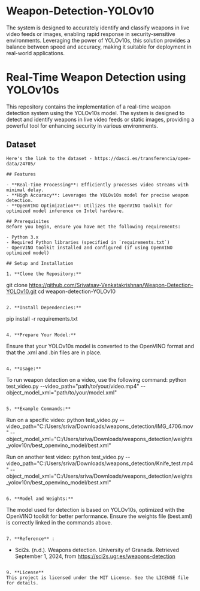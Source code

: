 # Weapon-Detection-YOLOv10
The system is designed to accurately identify and classify weapons in live video feeds or images, enabling rapid response in security-sensitive environments. Leveraging the power of YOLOv10s, this solution provides a balance between speed and accuracy, making it suitable for deployment in real-world applications.
# Real-Time Weapon Detection using YOLOv10s

This repository contains the implementation of a real-time weapon detection system using the YOLOv10s model. The system is designed to detect and identify weapons in live video feeds or static images, providing a powerful tool for enhancing security in various environments.

## Dataset
```
Here's the link to the dataset - https://dasci.es/transferencia/open-data/24705/

## Features

- **Real-Time Processing**: Efficiently processes video streams with minimal delay.
- **High Accuracy**: Leverages the YOLOv10s model for precise weapon detection.
- **OpenVINO Optimization**: Utilizes the OpenVINO toolkit for optimized model inference on Intel hardware.

## Prerequisites
Before you begin, ensure you have met the following requirements:

- Python 3.x
- Required Python libraries (specified in `requirements.txt`)
- OpenVINO toolkit installed and configured (if using OpenVINO optimized model)

## Setup and Installation

1. **Clone the Repository:**
```
   git clone https://github.com/Srivatsav-Venkatakrishnan/Weapon-Detection-YOLOv10.git
   cd weapon-detection-YOLOv10
  ```
 
2. **Install Dependencies:**
```
pip install -r requirements.txt
```

4. **Prepare Your Model:**
```
Ensure that your YOLOv10s model is converted to the OpenVINO format and that the .xml and .bin files are in place.
```

4. **Usage:**
```
To run weapon detection on a video, use the following command:
python test_video.py --video_path="path/to/your/video.mp4" --object_model_xml="path/to/your/model.xml"
```

5. **Example Commands:**
```
Run on a specific video:
python test_video.py --video_path="C:/Users/sriva/Downloads/weapons_detection/IMG_4706.mov" --object_model_xml="C:/Users/sriva/Downloads/weapons_detection/weights_yolov10n/best_openvino_model/best.xml"

Run on another test video:
python test_video.py --video_path="C:/Users/sriva/Downloads/weapons_detection/Knife_test.mp4" --object_model_xml="C:/Users/sriva/Downloads/weapons_detection/weights_yolov10n/best_openvino_model/best.xml"
```

6. **Model and Weights:**
```
The model used for detection is based on YOLOv10s, optimized with the OpenVINO toolkit for better performance. Ensure the weights file (best.xml) is correctly linked in the commands above.
```

7. **Reference** :
```
   - Sci2s. (n.d.). Weapons detection. University of Granada. Retrieved September 1, 2024, from https://sci2s.ugr.es/weapons-detection
```

9. **License**
This project is licensed under the MIT License. See the LICENSE file for details.







